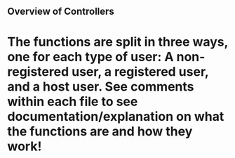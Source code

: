 ## Overview of Controllers

# The functions are split in three ways, one for each type of user: A non-registered user, a registered user, and a host user. See comments within each file to see documentation/explanation on what the functions are and how they work!
